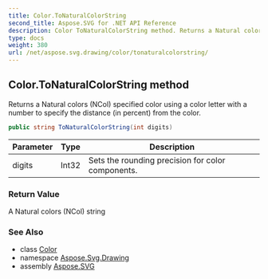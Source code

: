 ```yaml
---
title: Color.ToNaturalColorString
second_title: Aspose.SVG for .NET API Reference
description: Color ToNaturalColorString method. Returns a Natural colors NCol specified color using a color letter with a number to specify the distance in percent from the color
type: docs
weight: 380
url: /net/aspose.svg.drawing/color/tonaturalcolorstring/
---
```

## Color.ToNaturalColorString method

Returns a Natural colors (NCol) specified color using a color letter with a number to specify the distance (in percent) from the color.

```csharp
public string ToNaturalColorString(int digits)
```

| Parameter | Type | Description |
| --- | --- | --- |
| digits | Int32 | Sets the rounding precision for color components. |

### Return Value

A Natural colors (NCol) string

### See Also

* class [Color](../)
* namespace [Aspose.Svg.Drawing](../../../aspose.svg.drawing/)
* assembly [Aspose.SVG](../../../)
